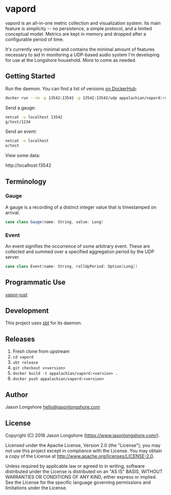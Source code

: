 # vapord

vapord is an all-in-one metric collection and visualization system. Its main feature is simplicity -- no persistence, a simple protocol, and a limited conceptual model. Metrics are kept in memory and dropped after a configurable period of time.

It's currently very minimal and contains the minimal amount of features necessary to aid in monitoring a UDP-based audio system I'm developing for use at the Longshore household. More to come as needed.

## Getting Started

Run the daemon. You can find a list of versions [on DockerHub](https://hub.docker.com/r/appalachian/vapord/tags/):

```bash
docker run --rm -p 13542:13542 -p 13542:13542/udp appalachian/vapord:<version>
```

Send a gauge:

```bash
netcat -u localhost 13542
g/test/1234
```

Send an event:

```bash
netcat -u localhost
e/test
```

View some data:

http://localhost:13542

## Terminology

### Gauge

A gauge is a recording of a distinct integer value that is timestamped on arrival.

```scala
case class Gauge(name: String, value: Long)
```

### Event

An event signifies the occurrence of some arbitrary event. These are collected and summed over a specified aggregation period by the UDP server.

```scala
case class Event(name: String, rollUpPeriod: Option[Long])
```

## Programmatic Use

[vapor-rust](https://github.com/appalachian-io/vapor-rust)

## Development

This project uses [sbt](https://www.scala-sbt.org/) for its daemon.

## Releases

1. Fresh clone from upstream
2. `cd vapord`
3. `sbt release`
4. `git checkout v<version>`
5. `docker build -t appalachian/vapord:<version> .`
6. `docker push appalachian/vapord:<version>`

## Author

Jason Longshore <hello@jasonlongshore.com>

## License

Copyright (C) 2018 Jason Longshore (https://www.jasonlongshore.com/).

Licensed under the Apache License, Version 2.0 (the "License"); you may not use this project except in compliance with the License. You may obtain a copy of the License at http://www.apache.org/licenses/LICENSE-2.0.

Unless required by applicable law or agreed to in writing, software distributed under the License is distributed on an "AS IS" BASIS, WITHOUT WARRANTIES OR CONDITIONS OF ANY KIND, either express or implied. See the License for the specific language governing permissions and limitations under the License.

